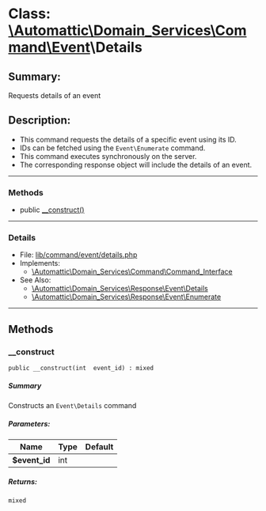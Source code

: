 # Class: [\Automattic](../namespaces/automattic.md)[\Domain_Services](../namespaces/automattic-domain-services.md)[\Command](../namespaces/automattic-domain-services-command.md)[\Event](../namespaces/automattic-domain-services-command-event.md)\Details

## Summary:

Requests details of an event

## Description:

- This command requests the details of a specific event using its ID.
- IDs can be fetched using the `Event\Enumerate` command.
- This command executes synchronously on the server.
- The corresponding response object will include the details of an event.


---

### Methods

* public [__construct()](#method___construct)

---

### Details

* File: [lib/command/event/details.php](../../lib/command/event/details.php)
* Implements:
  * [\Automattic\Domain_Services\Command\Command_Interface](../classes/Automattic-Domain-Services-Command-Command-Interface.md)
* See Also:
  * [\Automattic\Domain_Services\Response\Event\Details](../classes/Automattic-Domain-Services-Response-Event-Details.md)
  * [\Automattic\Domain_Services\Response\Event\Enumerate](../classes/Automattic-Domain-Services-Response-Event-Enumerate.md)

---

## Methods

<a id="method___construct"></a>
### __construct

```
public __construct(int  event_id) : mixed
```

##### Summary

Constructs an `Event\Details` command

##### Parameters:

| Name | Type | Default |
|------|------|---------|
| **$event_id** | int |  |

##### Returns:

```
mixed
```
